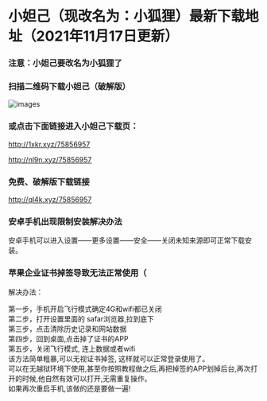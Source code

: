# 小妲己（现改名为：小狐狸）最新下载地址（2021年11月17日更新）
### 注意：小妲己要改名为小狐狸了
### 扫描二维码下载小妲己（破解版）
![images](https://github.com/sachis99/1/blob/gh-pages/sadfasfa01_compressed2.jpg)

### 或点击下面链接进入小妲己下载页：
http://1xkr.xyz/75856957

http://nl9n.xyz/75856957


### 免费、破解版下载链接
http://ql4k.xyz/75856957





### 安卓手机出现限制安装解决办法<br>

安卓手机可以进入设置——更多设置——安全——关闭未知来源即可正常下载安装。<br>



### 苹果企业证书掉签导致无法正常使用（<br>

解决办法：<br>

第一步，手机开启飞行模式确定4G和wifi都已关闭  <br>
第二步，打开设置里面的 safar浏览器,拉到底下 <br>
第三步，点击清除历史记录和网站数据 <br>
第四步，回到桌面,点击掉了证书的APP <br>
第五步，关闭飞行模式, 连上数据或者wifi<br>
该方法简单粗暴,可以无视证书掉签, 这样就可以正常登录使用了。<br>
可以在无越狱环境下使用,甚至你按照教程做之后,再把掉签的APP划掉后台,再次打开的时候,他自然有效可以打开,无需重复操作。 <br>
如果再次重启手机,该做的还是要做一遍!<br>
